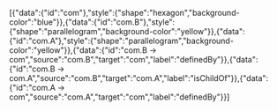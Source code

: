 [{"data":{"id":"com"},"style":{"shape":"hexagon","background-color":"blue"}},{"data":{"id":"com.B"},"style":{"shape":"parallelogram","background-color":"yellow"}},{"data":{"id":"com.A"},"style":{"shape":"parallelogram","background-color":"yellow"}},{"data":{"id":"com.B -> com","source":"com.B","target":"com","label":"definedBy"}},{"data":{"id":"com.B -> com.A","source":"com.B","target":"com.A","label":"isChildOf"}},{"data":{"id":"com.A -> com","source":"com.A","target":"com","label":"definedBy"}}]